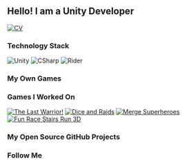 ## Hello! I am a Unity Developer
[![CV](https://img.shields.io/badge/-CV_Artem_Zhitkov_-090909?style=for-the-badge&logo=GoogleMessages)](https://illustrious-expert-43a.notion.site/Artem-Zhitkov-Certain-View-165b3f5c4de548b28eef1c0fa3ddbac1?pvs=4)
### Technology Stack

![Unity](https://img.shields.io/badge/-Unity-090909?style=for-the-badge&logo=unity)
![CSharp](https://img.shields.io/badge/-CSharp-090909?style=for-the-badge&logo=csharp&logoColor=37E1FF)
![Rider](https://img.shields.io/badge/-Rider-090909?style=for-the-badge&logo=rider&logoColor=FF8F2D)

### My Own Games

### Games I Worked On
[![The Last Warrior!](https://img.shields.io/badge/-The_Last_Warrior-090909?style=for-the-badge&logo=AppStore)](https://apps.apple.com/gd/app/the-last-warrior/id6444162261)
[![Dice and Raids](https://img.shields.io/badge/-Dice_And_Raids-090909?style=for-the-badge&logo=GooglePlay)](https://play.google.com/store/apps/details?id=com.ValentinKlimenko.DiceandRaids)
[![Merge Superheroes](https://img.shields.io/badge/-Merge_Superheroes-090909?style=for-the-badge&logo=GooglePlay)](https://play.google.com/store/apps/details?id=com.ValentinKlimenko.MergeSuperheroes)
[![Fun Race Stairs Run 3D](https://img.shields.io/badge/-Fun_Race_Stairs_Run_3D-090909?style=for-the-badge&logo=GooglePlay)](https://play.google.com/store/apps/details?id=com.ValentynKlymenko.FunRaceStairsRun3D)


### My Open Source GitHub Projects

### Follow Me
